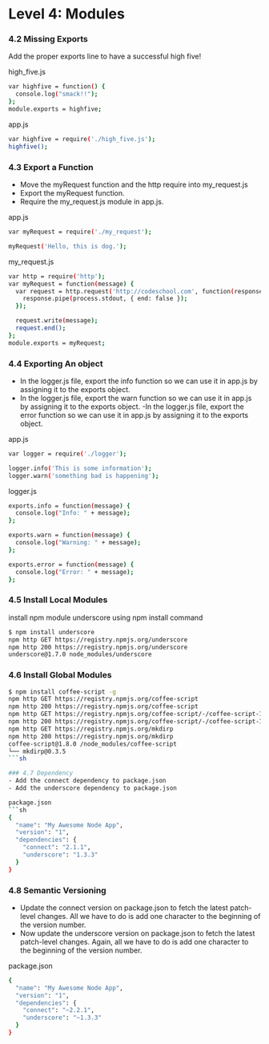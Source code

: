 
# Level 4: Modules

### 4.2 Missing Exports

Add the proper exports line to have a successful high five!

high_five.js
```sh
var highfive = function() {
  console.log("smack!!");
};
module.exports = highfive;
```

app.js
```sh
var highfive = require('./high_five.js');
highfive();
```

### 4.3 Export a Function

- Move the myRequest function and the http require into my_request.js
- Export the myRequest function.
- Require the my_request.js module in app.js.

 app.js
 ```sh
 var myRequest = require('./my_request');

myRequest('Hello, this is dog.');
```

my_request.js
```sh
var http = require('http');
var myRequest = function(message) {
  var request = http.request('http://codeschool.com', function(response) {
    response.pipe(process.stdout, { end: false });
  });

  request.write(message);
  request.end();
};
module.exports = myRequest;
```

### 4.4 Exporting An object
- In the logger.js file, export the info function so we can use it in app.js by assigning it to the exports object.
- In the logger.js file, export the warn function so we can use it in app.js by assigning it to the exports object.
-In the logger.js file, export the error function so we can use it in app.js by assigning it to the exports object.

app.js
```sh
var logger = require('./logger');

logger.info('This is some information');
logger.warn('something bad is happening');
```

logger.js
```sh
exports.info = function(message) {
  console.log("Info: " + message);
};

exports.warn = function(message) {
  console.log("Warning: " + message);
};

exports.error = function(message) {
  console.log("Error: " + message);
};
```

### 4.5 Install Local Modules
install npm module underscore using npm install command
```sh
$ npm install underscore
npm http GET https://registry.npmjs.org/underscore
npm http 200 https://registry.npmjs.org/underscore
underscore@1.7.0 node_modules/underscore
```

### 4.6 Install Global Modules
```sh
$ npm install coffee-script -g
npm http GET https://registry.npmjs.org/coffee-script
npm http 200 https://registry.npmjs.org/coffee-script
npm http GET https://registry.npmjs.org/coffee-script/-/coffee-script-1.8.0.tgz
npm http 200 https://registry.npmjs.org/coffee-script/-/coffee-script-1.8.0.tgz
npm http GET https://registry.npmjs.org/mkdirp
npm http 200 https://registry.npmjs.org/mkdirp
coffee-script@1.8.0 /node_modules/coffee-script
└── mkdirp@0.3.5
```sh

### 4.7 Dependency
- Add the connect dependency to package.json
- Add the underscore dependency to package.json

package.json
```sh
{
  "name": "My Awesome Node App",
  "version": "1",
  "dependencies": {
    "connect": "2.1.1",
    "underscore": "1.3.3"
  }
}
```

### 4.8 Semantic Versioning

- Update the connect version on package.json to fetch the latest patch-level changes. All we have to do is add one character to the beginning of the version number.
- Now update the underscore version on package.json to fetch the latest patch-level changes. Again, all we have to do is add one character to the beginning of the version number.

package.json
```sh
{
  "name": "My Awesome Node App",
  "version": "1",
  "dependencies": {
    "connect": "~2.2.1",
    "underscore": "~1.3.3"
  }
}
```
